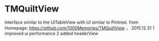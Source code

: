 # TMQuiltView
 Interface similar to the UITableView with UI similar to Pintrest. 
 from Homepage: https://github.com/1000Memories/TMQuiltView  ， 
 2015.12.31
1 improved ui performance
2 added headerView
